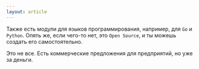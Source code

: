 ```yaml
---
layout: article
---
```

Также есть модули для языков программирования, например, для `Go` и `Python`. Опять же, если чего-то нет, это `Open Source`, и ты можешь создать его самостоятельно.

Это не все. Есть коммерческие предложения для предприятий, но уже за деньги.
